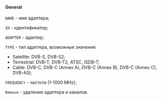 #### General

`NAME` - имя адаптера;

`ID` - идентификатор;

`ADAPTER` - адаптер;

`TYPE` - тип адаптера, возможные значения:

   - Satellite: DVB-S, DVB-S2;  
   - Terrestrial: DVB-T, DVB-T2, ATSC, ISDB-T;  
   - Cable: DVB-C, DVB-C (Annex A), DVB-C (Annex B), DVB-C (Annex C), DVB-ASI;

`FREQUENCY` - частота (1-1000 MHz);

`Remove` - удаление адаптера и каналов.

